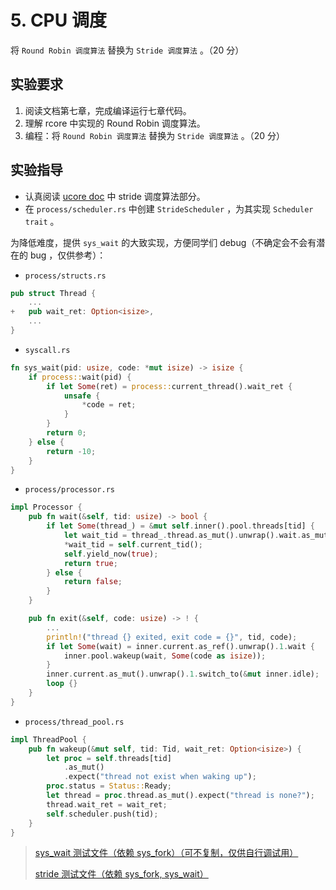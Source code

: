 # 5. CPU 调度

将 `Round Robin 调度算法` 替换为 `Stride 调度算法` 。（20 分）

## 实验要求

1. 阅读文档第七章，完成编译运行七章代码。
2. 理解 rcore 中实现的 Round Robin 调度算法。
3. 编程：将 `Round Robin 调度算法` 替换为 `Stride 调度算法` 。（20 分）

## 实验指导

- 认真阅读 [ucore doc](https://learningos.github.io/ucore_os_webdocs/lab6/lab6_3_6_1_basic_method.html) 中 stride 调度算法部分。
- 在 `process/scheduler.rs` 中创建 `StrideScheduler` ，为其实现 `Scheduler trait` 。

为降低难度，提供 `sys_wait` 的大致实现，方便同学们 debug（不确定会不会有潜在的 bug ，仅供参考）：

- `process/structs.rs`

```rust
pub struct Thread {
    ...
+   pub wait_ret: Option<isize>,
    ...
}
```

- `syscall.rs`

```rust
fn sys_wait(pid: usize, code: *mut isize) -> isize {
    if process::wait(pid) {
        if let Some(ret) = process::current_thread().wait_ret {
            unsafe {
                *code = ret;
            }
        }
        return 0;
    } else {
        return -10;
    }
}
```

- `process/processor.rs`

```rust
impl Processor {
    pub fn wait(&self, tid: usize) -> bool {
        if let Some(thread_) = &mut self.inner().pool.threads[tid] {
            let wait_tid = thread_.thread.as_mut().unwrap().wait.as_mut().unwrap();
            *wait_tid = self.current_tid();
            self.yield_now(true);
            return true;
        } else {
            return false;
        }
    }

    pub fn exit(&self, code: usize) -> ! {
        ...
        println!("thread {} exited, exit code = {}", tid, code);
        if let Some(wait) = inner.current.as_ref().unwrap().1.wait {
            inner.pool.wakeup(wait, Some(code as isize));
        }
        inner.current.as_mut().unwrap().1.switch_to(&mut inner.idle);
        loop {}
    }
}
```

- `process/thread_pool.rs`

```rust
impl ThreadPool {
    pub fn wakeup(&mut self, tid: Tid, wait_ret: Option<isize>) {
        let proc = self.threads[tid]
            .as_mut()
            .expect("thread not exist when waking up");
        proc.status = Status::Ready;
        let thread = proc.thread.as_mut().expect("thread is none?");
        thread.wait_ret = wait_ret;
        self.scheduler.push(tid);
    }
}
```

> [sys_wait 测试文件（依赖 sys_fork）（可不复制，仅供自行调试用）](https://github.com/rcore-os/rCore_tutorial/blob/master/test/usr/wait_test.rs)
>
> [stride 测试文件（依赖 sys_fork, sys_wait）](https://github.com/rcore-os/rCore_tutorial/blob/master/test/usr/stride_test.rs)
